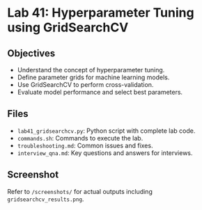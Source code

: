 # Lab 41: Hyperparameter Tuning using GridSearchCV

## Objectives
- Understand the concept of hyperparameter tuning.
- Define parameter grids for machine learning models.
- Use GridSearchCV to perform cross-validation.
- Evaluate model performance and select best parameters.

## Files
- `lab41_gridsearchcv.py`: Python script with complete lab code.
- `commands.sh`: Commands to execute the lab.
- `troubleshooting.md`: Common issues and fixes.
- `interview_qna.md`: Key questions and answers for interviews.

## Screenshot
Refer to `/screenshots/` for actual outputs including `gridsearchcv_results.png`.
